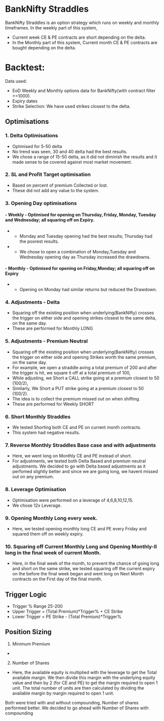 # BankNifty Straddles

BankNifty Straddles is an option strategy which runs on weekly and monthly timeframes.
In the weekly part of this system, 
- Current week CE & PE contracts are short depending on the delta.
- In the Monthly part of this system, Current month CE & PE contracts are bought depending on the delta.


# Backtest:
Data used: 
- EoD Weekly and Monthly options data for BankNifty(with contract filter >=1000).
- Expiry dates
- Strike Selection: We have used strikes closest to the delta.



## Optimisations
### 1. Delta Optimisations
  - Optimised for 5-50 delta
  - No trend was seen, 30 and 40 delta had the best results.
  - We chose a range of 15-50 delta, as it did not diminish the results and it made sense to be covered against most market movement.
### 2. SL and Profit Target optimisation
- Based on percent of premium Collected or lost.
- These did not add any value to the system.
### 3. Opening Day optimisations
#### - Weekly - Optimised for opening on Thursday, Friday, Monday, Tuesday and Wednesday; all squaring off on Expiry.
-  - Monday and Tuesday opening had the best results; Thursday had the poorest results.
-  - We chose to open a combination of Monday,Tuesday and Wednesday opening day as Thursday increased the drawdowns.
#### - Monthly - Optimised for opening on Friday,Monday; all squaring off on Expiry
-   - Opening on Monday had similar returns but reduced the Drawdown. 
### 4. Adjustments - Delta
- Squaring off the existing position when underlying(BankNifty) crosses the trigger on either side and opening strikes closest to the same delta, on the same day.
- These are performed for Monthly LONG
### 5. Adjustments - Premium Neutral
- Squaring off the existing position when underlying(BankNifty) crosses the trigger on either side and opening Strikes worth the same premium, on the same day. 
- For example, we open a straddle aving a total premium of 200 and after the trigger is hit, we square it off at a total premium of 100,
- While adjusting, we Short a CALL strike going at a premium closest to 50 (100/2),
- Similarly, We Short a PUT strike going at a premium closest to 50 (100/2).
- The idea is to collect the premium missed out on when shifting.
- These are performed for Weekly SHORT

### 6. Short Monthly Straddles
- We tested Shorting both CE and PE on current month contracts.
- This system had negative results.
### 7. Reverse Monthly Straddles Base case and with adjustments
- Here, we went long on Monthly CE and PE instead of short.
- For adjustments, we tested both Delta Based and premium neutral adjustments. We decided to go with Delta based adjustments as it perfomed slightly better and since we are going long, we havent missed out on any premium.
### 8. Leverage Optimisation 
- Optimisation were performed on a leverage of 4,6,8,10,12,15.
- We chose 12x Leverage.
### 9. Opening Monthly Long every week.
- Here, we tested opening monthly long CE and PE every Friday and squared them off on weekly expiry.
### 10. Squaring off Current Monthly Long and Opening Monthly-II long in the final week of current Month.
- Here, in the final week of the month, to prevent the chance of going long and short on the same strike, we tested squaring off the current expiry on the before the final week began and went long on Next Month contracts on the First day of the final month.

## Trigger Logic
- Trigger % Range 25-200
- Upper Trigger = (Total Premium)*Trigger% + CE Strike
- Lower Trigger = PE Strike - (Total Premium)*Trigger%


## Position Sizing
1. Minimum Premium
- 


2. Number of Shares
- Here, the available equity is multiplied with the leverage to get the Total available margin. We then divide this margin with the underlying equity value and then by 2 (for CE and PE) to get the margin required to open 1 unit. The total number of units are then calculated by dividing the available margin by margin required to open 1 unit.


Both were tried with and without compounding, 
Number of shares performed better.
We decided to go ahead with Number of Shares with compounding
